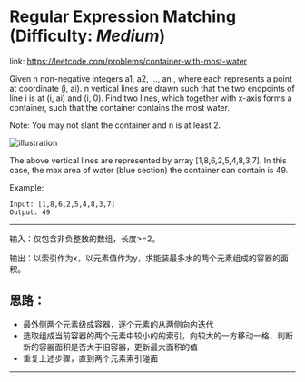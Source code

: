 
# Regular Expression Matching (Difficulty: **_Medium_**)

link: https://leetcode.com/problems/container-with-most-water

Given n non-negative integers a1, a2, ..., an , where each represents a point at coordinate (i, ai). n vertical lines are drawn such that the two endpoints of line i is at (i, ai) and (i, 0). Find two lines, which together with x-axis forms a container, such that the container contains the most water.

Note: You may not slant the container and n is at least 2.

![illustration](https://s3-lc-upload.s3.amazonaws.com/uploads/2018/07/17/question_11.jpg)

The above vertical lines are represented by array [1,8,6,2,5,4,8,3,7]. In this case, the max area of water (blue section) the container can contain is 49.

Example:

    Input: [1,8,6,2,5,4,8,3,7]
    Output: 49

----

输入：仅包含非负整数的数组，长度>=2。

输出：以索引作为x，以元素值作为y，求能装最多水的两个元素组成的容器的面积。


## 思路：

* 最外侧两个元素级成容器，逐个元素的从两侧向内迭代
* 选取组成当前容器的两个元素中较小的的索引，向较大的一方移动一格，判断新的容器面积是否大于旧容器，更新最大面积的值
* 重复上述步骤，直到两个元素索引碰面


----------------